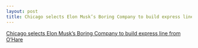 ```yaml
---
layout: post
title: Chicago selects Elon Musk’s Boring Company to build express line from O‘Hare
---
```


[Chicago selects Elon Musk’s Boring Company to build express line from O‘Hare](https://arstechnica.com/cars/2018/06/chicago-selects-elon-musks-boring-company-to-build-express-line-from-ohare/)
